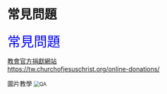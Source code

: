 # 常見問題


<a href="https://tw.churchofjesuschrist.org/online-donations/?lang=zho" style="font-size: 30px;text-decoration:none; color: rgb(0,0,240);" >常見問題</a>

<a href="https://tw.churchofjesuschrist.org/online-donations/">教會官方捐獻網站</a><br>
https://tw.churchofjesuschrist.org/online-donations/


圖片教學
<img src="https://i.imgur.com/PbTVXeT.png" alt="QA" style="zoom:80%;" />





